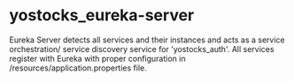 # yostocks_eureka-server

Eureka Server detects all services and their instances and acts as a service orchestration/ service discovery service for 'yostocks_auth'.
All services register with Eureka with proper configuration in /resources/application.properties file.
